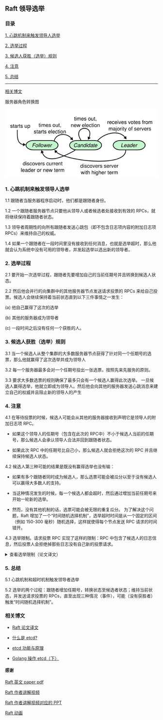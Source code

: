 ## Raft 领导选举

### 目录

[1. 心跳机制来触发领导人选举](#1-心跳机制来触发领导人选举)

[2. 选举过程](#2-选举过程)

[3. 候选人获胜（选举）规则](#3-候选人获胜选举规则)

[4. 注意](#4-注意)

[5. 总结](#5-总结)

--- 

[相关博文](#相关博文)

服务器角色转换图

![Alt text](./images/server_status.png)

### 1. 心跳机制来触发领导人选举

1.1 跟随者当服务器程序启动时，他们都是跟随者身份。

1.2 一个跟随者服务器节点只要他从领导人或者候选者处接收到有效的 RPCs，就将继续保持着跟随者状态。

1.3 领导者周期性的向所有跟随者发送心跳包（即不包含日志项内容的附加日志项 RPCs）来维持自己的权威。

1.4 如果一个跟随者在一段时间里没有接收到任何消息，也就是选举超时，那么他就会认为系统中没有可用的领导者，并发起选举以选出新的领导者。

### 2. 选举过程

2.1 要开始一次选举过程，跟随者先要增加自己的当前任期号并且转换到候选人状态。

2.2 然后他会并行的向集群中的其他服务器节点发送请求投票的 RPCs 来给自己投票。候选人会继续保持着当前状态直到以下三件事情之一发生：

(a) 他自己赢得了这次的选举

(b) 其他的服务器成为领导者

(c) 一段时间之后没有任何一个获胜的人。

### 3. 候选人获胜（选举）规则

3.1 当一个候选人从整个集群的大多数服务器节点获得了针对同一个任期号的选票，那么他就赢得了这次选举并成为领导人

3.2 每一个服务器最多会对一个任期号投出一张选票，按照先来先服务的原则。

3.3 要求大多数选票的规则确保了最多只会有一个候选人赢得此次选举。
一旦候选人赢得选举，他就立即成为领导人。然后他会向其他的服务器发送心跳消息来建立自己的权威并且阻止新的领导人的产生

### 4. 注意

4.1 在等待投票的时候，候选人可能会从其他的服务器接收到声明它是领导人的附加日志项 RPC。

- 如果这个领导人的任期号（包含在此次的 RPC中）不小于候选人当前的任期号，那么候选人会承认领导人合法并回到跟随者状态。 

- 如果此次 RPC 中的任期号比自己小，那么候选人就会拒绝这次的 RPC 并且继续保持候选人状态。

4.2 候选人第三种可能的结果是既没有赢得选举也没有输：

- 如果有多个跟随者同时成为候选人，那么选票可能会被瓜分以至于没有候选人可以赢得大多数人的支持。

- 当这种情况发生的时候，每一个候选人都会超时，然后通过增加当前任期号来开始一轮新的选举。

- 然而，没有其他机制的话，选票可能会被无限的重复瓜分。
为了解决这个问题，Raft 增加了一个“时间随机选择机制”，选举超时时间是从一个固定的区间（例如 150-300 毫秒）随机选择，这样就使得每个节点发送 RPC 请求的时间错开。

4.3 选举限制。请求投票 RPC 实现了这样的限制：RPC 中包含了候选人的日志信息，然后投票人会拒绝掉那些日志没有自己新的投票请求。

<details>
<summary>查看选举限制（论文译文）</summary>

在任何基于领导人的一致性算法中，领导人都必须存储所有已经提交的日志条目。
在某些一致性算法中，例如 Viewstamped Replication，某个节点即使是一开始并没有包含所有已经提交的日志条目，它也能被选为领导者。
这些算法都包含一些额外的机制来识别丢失的日志条目并把他们传送给新的领导人，要么是在选举阶段要么在之后很快进行。
不幸的是，这种方法会导致相当大的额外的机制和复杂性。
Raft 使用了一种更加简单的方法，它可以保证所有之前的任期号中已经提交的日志条目在选举的时候都会出现在新的领导人中，不需要传送这些日志条目给领导人。
这意味着日志条目的传送是单向的，只从领导人传给跟随者，并且领导人从不会覆盖自身本地日志中已经存在的条目。

Raft 使用投票的方式来阻止一个候选人赢得选举除非这个候选人包含了所有已经提交的日志条目。
候选人为了赢得选举必须联系集群中的大部分节点，这意味着每一个已经提交的日志条目在这些服务器节点中肯定存在于至少一个节点上。
如果候选人的日志至少和大多数的服务器节点一样新（这个新的定义会在下面讨论），那么他一定持有了所有已经提交的日志条目。
请求投票 RPC 实现了这样的限制：RPC 中包含了候选人的日志信息，然后投票人会拒绝掉那些日志没有自己新的投票请求。

</details>

### 5. 总结

5.1 心跳机制和超时机制触发领导者选举

5.2 选举的两个过程：跟随者增加任期号，转换状态至候选者状态；维持当前状态，并发送请求投票的 RPCs，直至出现三种情况（事件），可能（没有获胜者）触发“时间随机选择机制”。

### 相关博文

- [Raft 论文译文](https://github.com/maemual/raft-zh_cn/blob/master/raft-zh_cn.md)

- [什么是 etcd?](/tech/distributed/etcd/etcd_study_1_what_is_etcd.md)

- [etcd 功能与原理](/tech/distributed/etcd/etcd_function_and_principle.md)

- [Golang 操作 etcd（下）](/tech/distributed/etcd/etcd_usage_golang_2.md)


#### 感谢

[Raft 英文 paper pdf](https://ramcloud.atlassian.net/wiki/download/attachments/6586375/raft.pdf)

[Raft 作者讲解视频](https://www.youtube.com/watch?v=YbZ3zDzDnrw&feature=youtu.be)

[Raft 作者讲解视频对应的 PPT](https://ramcloud.atlassian.net/wiki/download/attachments/6586375/raft.pdf)

[Raft 动画](http://thesecretlivesofdata.com/raft/)


